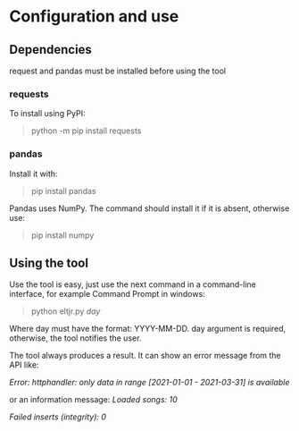 # Configuration and use

## Dependencies
request and pandas must be installed before using the tool

### requests
To install using PyPI:
> python -m pip install requests

### pandas
Install it with:
> pip install pandas

Pandas uses NumPy. The command should install it if it is absent, otherwise use:
> pip install numpy

## Using the tool
Use the tool is easy, just use the next command in a command-line interface, for example Command Prompt in windows:
> python eltjr.py *day*

Where day must have the format: YYYY-MM-DD. day argument is required, otherwise, the tool notifies the user.

The tool always produces a result. It can show an error message from the API like:

*Error: httphandler: only data in range [2021-01-01 - 2021-03-31] is available*

or an information message:
*Loaded songs: 10*

*Failed inserts (integrity): 0*
